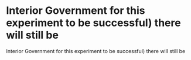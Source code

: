 # Interior Government for this experiment to be successful) there will still be

Interior Government for this experiment to be successful) there will still be